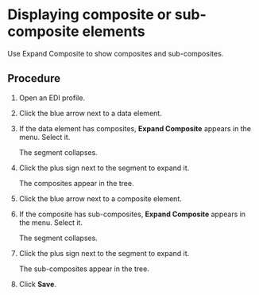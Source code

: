 # Displaying composite or sub-composite elements

<head>
  <meta name="guidename" content="Integration"/>
  <meta name="context" content="GUID-ae0d8c08-95c5-4c0a-bf59-ac4b8f3f263d"/>
</head>


Use Expand Composite to show composites and sub-composites.

## Procedure

1.  Open an EDI profile.

2.  Click the blue arrow next to a data element.

3.  If the data element has composites, **Expand Composite** appears in the menu. Select it.

    The segment collapses.

4.  Click the plus sign next to the segment to expand it.

    The composites appear in the tree.

5.  Click the blue arrow next to a composite element.

6.  If the composite has sub-composites, **Expand Composite** appears in the menu. Select it.

    The segment collapses.

7.  Click the plus sign next to the segment to expand it.

    The sub-composites appear in the tree.

8.  Click **Save**.